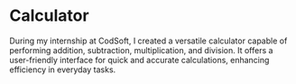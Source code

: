 # Calculator
During my internship at CodSoft, I created a versatile calculator capable of performing addition, subtraction, multiplication, and division. It offers a user-friendly interface for quick and accurate calculations, enhancing efficiency in everyday tasks.

